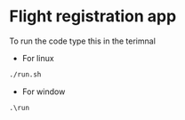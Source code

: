 # Flight registration app

To run the code type this in the terimnal

- For linux

```sh
./run.sh
```
- For window
```bat
.\run
```